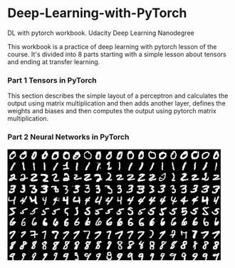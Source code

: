 # Deep-Learning-with-PyTorch
DL with pytorch workbook. Udacity Deep Learning Nanodegree

This workbook is a practice of deep learning with pytorch lesson of the course. It's divided into 8 parts starting with a simple lesson about tensors and ending at transfer learning. 

### Part 1 Tensors in PyTorch

This section describes the simple layout of a perceptron and calculates the output using matrix multiplication and then adds another layer, defines the weights and biases and then computes the output using pytorch matrix multiplication.

### Part 2 Neural Networks in PyTorch

![mnist](https://github.com/shahzina/Deep-Learning-with-Pytorch/blob/master/assets/mnist.png)⁩
